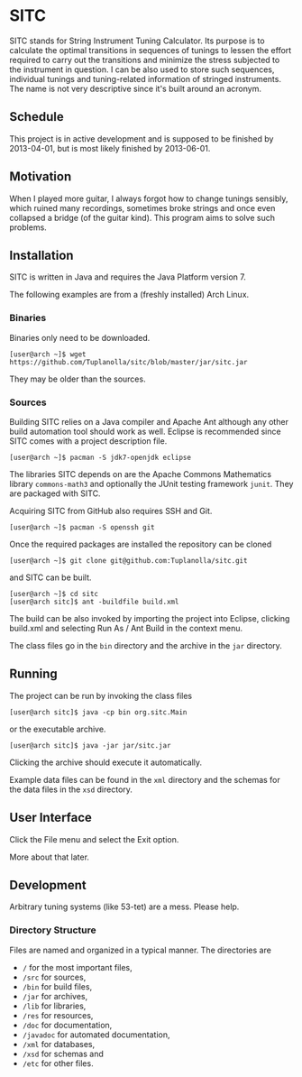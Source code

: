 # SITC

SITC stands for String Instrument Tuning Calculator.
Its purpose is to calculate the optimal transitions in sequences of tunings to lessen the effort required to carry out the transitions and minimize the stress subjected to the instrument in question.
I can be also used to store such sequences, individual tunings and tuning-related information of stringed instruments.
The name is not very descriptive since it's built around an acronym.

## Schedule

This project is in active development and
 is supposed to be finished by 2013-04-01, but
 is most likely finished by 2013-06-01.

## Motivation

When I played more guitar, I always forgot how to change tunings sensibly, which ruined many recordings, sometimes broke strings and once even collapsed a bridge (of the guitar kind). This program aims to solve such problems.

## Installation

SITC is written in Java and requires
 the Java Platform version 7.

The following examples are from a (freshly installed) Arch Linux.

### Binaries

Binaries only need to be downloaded.

	[user@arch ~]$ wget https://github.com/Tuplanolla/sitc/blob/master/jar/sitc.jar

They may be older than the sources.

### Sources

Building SITC relies on a Java compiler and Apache Ant although
 any other build automation tool should work as well.
Eclipse is recommended since SITC comes with a project description file.

	[user@arch ~]$ pacman -S jdk7-openjdk eclipse

The libraries SITC depends on are
 the Apache Commons Mathematics library `commons-math3` and
 optionally the JUnit testing framework `junit`.
They are packaged with SITC.

Acquiring SITC from GitHub also requires
 SSH and
 Git.

	[user@arch ~]$ pacman -S openssh git

Once the required packages are installed the repository can be cloned

	[user@arch ~]$ git clone git@github.com:Tuplanolla/sitc.git

and SITC can be built.

	[user@arch ~]$ cd sitc
	[user@arch sitc]$ ant -buildfile build.xml

The build can be also invoked by importing the project into Eclipse, clicking build.xml and selecting Run As / Ant Build in the context menu.

The class files go in the `bin` directory and
 the archive in the `jar` directory.

## Running

The project can be run
 by invoking the class files

	[user@arch sitc]$ java -cp bin org.sitc.Main

or the executable archive.

	[user@arch sitc]$ java -jar jar/sitc.jar

Clicking the archive should execute it automatically.

Example data files can be found in the `xml` directory and
 the schemas for the data files in the `xsd` directory.

## User Interface

Click the File menu and select the Exit option.

More about that later.

## Development

Arbitrary tuning systems (like 53-tet) are a mess.
Please help.

### Directory Structure

Files are named and organized in a typical manner. The directories are

* `/` for the most important files,
* `/src` for sources,
* `/bin` for build files,
* `/jar` for archives,
* `/lib` for libraries,
* `/res` for resources,
* `/doc` for documentation,
* `/javadoc` for automated documentation,
* `/xml` for databases,
* `/xsd` for schemas and
* `/etc` for other files.
